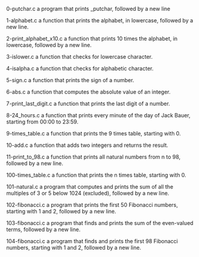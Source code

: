 0-putchar.c
  a program that prints _putchar, followed by a new line

1-alphabet.c
  a function that prints the alphabet, in lowercase, followed by a new line.

2-print_alphabet_x10.c
  a function that prints 10 times the alphabet, in lowercase, followed by a new line.

3-islower.c
  a function that checks for lowercase character.

4-isalpha.c
  a function that checks for alphabetic character.

5-sign.c
  a function that prints the sign of a number.

6-abs.c
  a function that computes the absolute value of an integer.

7-print_last_digit.c
  a function that prints the last digit of a number.

8-24_hours.c
  a function that prints every minute of the day of Jack Bauer, starting from 00:00 to 23:59.

9-times_table.c
  a function that prints the 9 times table, starting with 0.

10-add.c
  a function that adds two integers and returns the result.

11-print_to_98.c
  a function that prints all natural numbers from n to 98, followed by a new line.

100-times_table.c
  a function that prints the n times table, starting with 0.

101-natural.c
  a program that computes and prints the sum of all the multiples of 3 or 5 below 1024 (excluded), followed by a new line.

102-fibonacci.c
  a program that prints the first 50 Fibonacci numbers, starting with 1 and 2, followed by a new line.

103-fibonacci.c
  a program that finds and prints the sum of the even-valued terms, followed by a new line.

104-fibonacci.c
  a program that finds and prints the first 98 Fibonacci numbers, starting with 1 and 2, followed by a new line.
